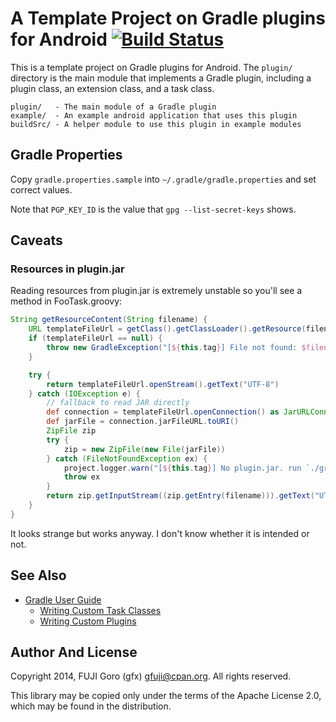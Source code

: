 # A Template Project on Gradle plugins for Android [![Build Status](https://travis-ci.org/gfx/gradle-plugin-template.svg)](https://travis-ci.org/gfx/gradle-plugin-template)

This is a template project on Gradle plugins for Android. The `plugin/` directory is the main
module that implements a Gradle plugin, including a plugin class, an extension class, and a task
class.

```
plugin/   - The main module of a Gradle plugin
example/  - An example android application that uses this plugin
buildSrc/ - A helper module to use this plugin in example modules
```

## Gradle Properties

Copy `gradle.properties.sample` into `~/.gradle/gradle.properties` and set correct values.

Note that `PGP_KEY_ID` is the value that `gpg --list-secret-keys` shows.

## Caveats

### Resources in plugin.jar

Reading resources from plugin.jar is extremely unstable so you'll see a method in
FooTask.groovy:

```groovy
String getResourceContent(String filename) {
    URL templateFileUrl = getClass().getClassLoader().getResource(filename)
    if (templateFileUrl == null) {
        throw new GradleException("[${this.tag}] File not found: $filename")
    }

    try {
        return templateFileUrl.openStream().getText("UTF-8")
    } catch (IOException e) {
        // fallback to read JAR directly
        def connection = templateFileUrl.openConnection() as JarURLConnection
        def jarFile = connection.jarFileURL.toURI()
        ZipFile zip
        try {
            zip = new ZipFile(new File(jarFile))
        } catch (FileNotFoundException ex) {
            project.logger.warn("[${this.tag}] No plugin.jar. run `./gradlew plugin:jar` first.")
            throw ex
        }
        return zip.getInputStream((zip.getEntry(filename))).getText("UTF-8")
    }
}
```

It looks strange but works anyway. I don't know whether it is intended or not.

## See Also

* [Gradle User Guide](http://www.gradle.org/docs/current/userguide/userguide.html)
  * [Writing Custom Task Classes](http://www.gradle.org/docs/current/userguide/custom_tasks.html)
  * [Writing Custom Plugins](http://www.gradle.org/docs/current/userguide/custom_plugins.html)

## Author And License

Copyright 2014, FUJI Goro (gfx) <gfuji@cpan.org>. All rights reserved.

This library may be copied only under the terms of the Apache License 2.0, which may be found in the distribution.
